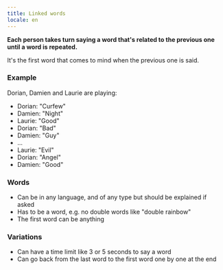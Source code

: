 ```yaml
---
title: Linked words
locale: en
---
```


**Each person takes turn saying a word that's related to the previous one until a word is repeated.**

It's the first word that comes to mind when the previous one is said.

### Example

Dorian, Damien and Laurie are playing:

- Dorian: "Curfew"
- Damien: "Night"
- Laurie: "Good"
- Dorian: "Bad"
- Damien: "Guy"
- ...
- Laurie: "Evil"
- Dorian: "Angel"
- Damien: "Good"

### Words

- Can be in any language, and of any type but should be explained if asked
- Has to be a word, e.g. no double words like "double rainbow"
- The first word can be anything

### Variations

- Can have a time limit like 3 or 5 seconds to say a word
- Can go back from the last word to the first word one by one at the end
